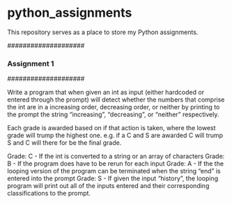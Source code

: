 # python_assignments
This repository serves as a place to store my Python assignments.

####################
### Assignment 1 ###
####################

Write a program that when given an int as input (either hardcoded or entered through the prompt) will detect whether the numbers that comprise the int are in a increasing order, decreasing order, or neither by printing to the prompt the string “increasing”, “decreasing”, or “neither” respectively.

Each grade is awarded based on if that action is taken, where the lowest grade will trump the highest one.
e.g. if a C and S are awarded C will trump S and C will there for be the final grade.

Grade: C - If the int is converted to a string or an array of characters
Grade: B - If the program does have to be rerun for each input
Grade: A - If the the looping version of the program can be terminated when the string “end” is entered into the prompt
Grade: S - If given the input “history”, the looping program will print out all of the inputs entered and their corresponding classifications to the prompt.
